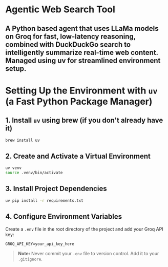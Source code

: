 # Agentic Web Search Tool
## A Python based agent that uses LLaMa models on Groq for fast, low-latency reasoning, combined with DuckDuckGo search to intelligently summarize real-time web content. Managed using uv for streamlined environment setup.

# Setting Up the Environment with `uv` (a Fast Python Package Manager)

## 1. Install `uv` using brew (if you don't already have it)

```bash
brew install uv
```

## 2. Create and Activate a Virtual Environment

```bash
uv venv
source .venv/bin/activate
```

## 3. Install Project Dependencies

```bash
uv pip install -r requirements.txt
```

## 4. Configure Environment Variables

Create a `.env` file in the root directory of the project and add your Groq API key:

```env
GROQ_API_KEY=your_api_key_here
```

> **Note:** Never commit your `.env` file to version control. Add it to your `.gitignore`.
